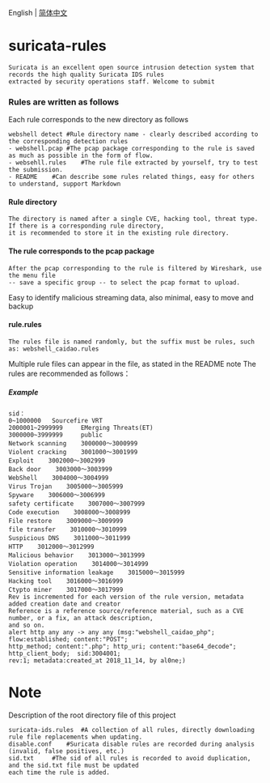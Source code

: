 English | [简体中文](./README.zh-CN.md)
# suricata-rules
	Suricata is an excellent open source intrusion detection system that records the high quality Suricata IDS rules 
	extracted by security operations staff. Welcome to submit 

### Rules are written as follows
Each rule corresponds to the new directory as follows

	webshell detect	#Rule directory name - clearly described according to the corresponding detection rules
	- webshell.pcap	#The pcap package corresponding to the rule is saved as much as possible in the form of flow.
	- websehll.rules	#The rule file extracted by yourself, try to test the submission.
	- README	#Can describe some rules related things, easy for others to understand, support Markdown

#### Rule directory
	The directory is named after a single CVE, hacking tool, threat type. If there is a corresponding rule directory, 
	it is recommended to store it in the existing rule directory.

#### The rule corresponds to the pcap package
	After the pcap corresponding to the rule is filtered by Wireshark, use the menu file 
	-- save a specific group -- to select the pcap format to upload.
Easy to identify malicious streaming data, also minimal, easy to move and backup

#### rule.rules
	The rules file is named randomly, but the suffix must be rules, such as: webshell_caidao.rules
Multiple rule files can appear in the file, as stated in the README note
The rules are recommended as follows：
##### Example
	sid：
	0~1000000   Sourcefire VRT
	2000001~2999999     EMerging Threats(ET)
	3000000~3999999     public
	Network scanning    3000000～3000999
	Violent cracking    3001000～3001999
	Exploit    3002000～3002999
	Back door    3003000～3003999
	WebShell    3004000～3004999
	Virus Trojan    3005000～3005999
	Spyware    3006000～3006999
	safety certificate    3007000～3007999
	Code execution    3008000～3008999
	File restore    3009000～3009999
	file transfer    3010000～3010999
	Suspicious DNS    3011000～3011999
	HTTP    3012000～3012999
	Malicious behavior    3013000～3013999
	Violation operation    3014000～3014999
	Sensitive information leakage    3015000～3015999
	Hacking tool    3016000～3016999
	Ctypto miner    3017000～3017999
	Rev is incremented for each version of the rule version, metadata added creation date and creator
	Reference is a reference source/reference material, such as a CVE number, or a fix, an attack description,
	and so on.
	alert http any any -> any any (msg:"webshell_caidao_php"; flow:established; content:"POST";
    http_method; content:".php"; http_uri; content:"base64_decode"; http_client_body;  sid:3004001; 
    rev:1; metadata:created_at 2018_11_14, by al0ne;)

# Note
Description of the root directory file of this project

	suricata-ids.rules	#A collection of all rules, directly downloading rule file replacements when updating.
	disable.conf	#Suricata disable rules are recorded during analysis (invalid, false positives, etc.)
	sid.txt 	#The sid of all rules is recorded to avoid duplication, and the sid.txt file must be updated 
	each time the rule is added.
